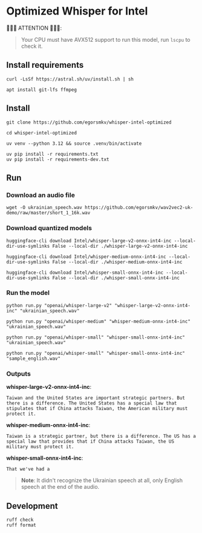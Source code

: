 # Optimized Whisper for Intel

🚨🚨🚨 ATTENTION 🚨🚨🚨:

> Your CPU must have AVX512 support to run this model, run `lscpu` to check it.


## Install requirements

```
curl -LsSf https://astral.sh/uv/install.sh | sh

apt install git-lfs ffmpeg
```

## Install

```
git clone https://github.com/egorsmkv/whisper-intel-optimized

cd whisper-intel-optimized

uv venv --python 3.12 && source .venv/bin/activate

uv pip install -r requirements.txt
uv pip install -r requirements-dev.txt
```

## Run

### Download an audio file

```
wget -O ukrainian_speech.wav https://github.com/egorsmkv/wav2vec2-uk-demo/raw/master/short_1_16k.wav
```

### Download quantized models

```
huggingface-cli download Intel/whisper-large-v2-onnx-int4-inc --local-dir-use-symlinks False --local-dir ./whisper-large-v2-onnx-int4-inc

huggingface-cli download Intel/whisper-medium-onnx-int4-inc --local-dir-use-symlinks False --local-dir ./whisper-medium-onnx-int4-inc

huggingface-cli download Intel/whisper-small-onnx-int4-inc --local-dir-use-symlinks False --local-dir ./whisper-small-onnx-int4-inc
```

### Run the model

```
python run.py "openai/whisper-large-v2" "whisper-large-v2-onnx-int4-inc" "ukrainian_speech.wav"

python run.py "openai/whisper-medium" "whisper-medium-onnx-int4-inc" "ukrainian_speech.wav"

python run.py "openai/whisper-small" "whisper-small-onnx-int4-inc" "ukrainian_speech.wav"

python run.py "openai/whisper-small" "whisper-small-onnx-int4-inc" "sample_english.wav"
```

### Outputs

**whisper-large-v2-onnx-int4-inc**:

```
Taiwan and the United States are important strategic partners. But there is a difference. The United States has a special law that stipulates that if China attacks Taiwan, the American military must protect it.
```

**whisper-medium-onnx-int4-inc**:

```
Taiwan is a strategic partner, but there is a difference. The US has a special law that provides that if China attacks Taiwan, the US military must protect it.
```

**whisper-small-onnx-int4-inc**:

```
That we've had a
```

> **Note**: It didn't recognize the Ukrainian speech at all, only English speech at the end of the audio.

## Development

```
ruff check
ruff format
```
